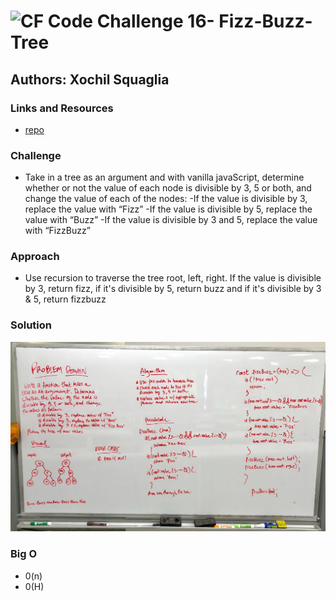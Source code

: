 ![CF](http://i.imgur.com/7v5ASc8.png) Code Challenge 16- Fizz-Buzz-Tree
==============================================

## Authors: Xochil Squaglia


### Links and Resources
* [repo](https://github.com/xochil73/data-structures-and-algorithms/blob/master/code-challenges/401/fizzbuzz_tree/README.md)

### Challenge
* Take in a tree as an argument and with vanilla javaScript, determine whether or not the value of each node is divisible by 3, 5 or both, and change the value of each of the nodes:
  -If the value is divisible by 3, replace the value with “Fizz”
  -If the value is divisible by 5, replace the value with “Buzz”
  -If the value is divisible by 3 and 5, replace the value with “FizzBuzz”

### Approach
* Use recursion to traverse the tree root, left, right.  If the value is divisible by 3, return fizz, if it's divisible by 5, return buzz and if it's divisible by 3 & 5, return fizzbuzz 

### Solution
![whiteboard](assets/fizz_buzz.jpg)



### Big O
* 0(n)
* 0(H)